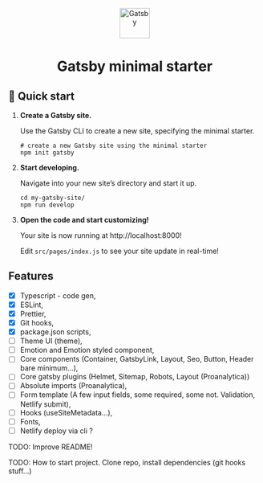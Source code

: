 <p align="center">
  <a href="https://www.gatsbyjs.com/?utm_source=starter&utm_medium=readme&utm_campaign=minimal-starter">
    <img alt="Gatsby" src="https://www.gatsbyjs.com/Gatsby-Monogram.svg" width="60" />
  </a>
</p>
<h1 align="center">
  Gatsby minimal starter
</h1>

## 🚀 Quick start

1.  **Create a Gatsby site.**

    Use the Gatsby CLI to create a new site, specifying the minimal starter.

    ```shell
    # create a new Gatsby site using the minimal starter
    npm init gatsby
    ```

2.  **Start developing.**

    Navigate into your new site’s directory and start it up.

    ```shell
    cd my-gatsby-site/
    npm run develop
    ```

3.  **Open the code and start customizing!**

    Your site is now running at http://localhost:8000!

    Edit `src/pages/index.js` to see your site update in real-time!

## **Features**

- [x] Typescript - code gen,
- [x] ESLint,
- [x] Prettier,
- [x] Git hooks,
- [x] package.json scripts,
- [ ] Theme UI (theme),
- [ ] Emotion and Emotion styled component,
- [ ] Core components (Container, GatsbyLink, Layout, Seo, Button, Header bare minimum...),
- [ ] Core gatsby plugins (Helmet, Sitemap, Robots, Layout (Proanalytica))
- [ ] Absolute imports (Proanalytica),
- [ ] Form template (A few input fields, some required, some not. Validation, Netlify submit),
- [ ] Hooks (useSiteMetadata...),
- [ ] Fonts,
- [ ] Netlify deploy via cli ?

TODO: Improve README!

TODO: How to start project. Clone repo, install dependencies (git hooks stuff...)
